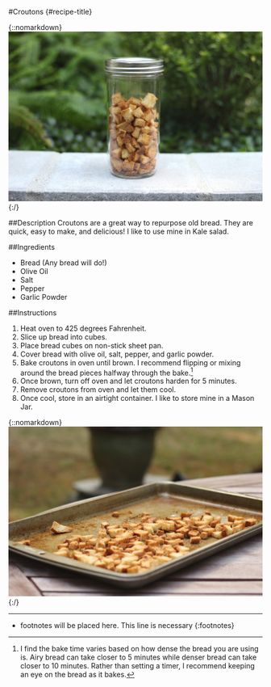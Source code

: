 #Croutons {#recipe-title}

<div markdown=1 class="image-and-text">

{::nomarkdown} 
<img src="images/recipe-images/croutons-1.JPG" class="image" alt="Croutons">
{:/}

<div markdown=1 class="text">

##Description
Croutons are a great way to repurpose old bread. They are quick, easy to make, and delicious! I like to use mine in Kale salad. 

##Ingredients
- Bread (Any bread will do!)
- Olive Oil
- Salt
- Pepper
- Garlic Powder

##Instructions
1. Heat oven to 425 degrees Fahrenheit.
2. Slice up bread into cubes.
3. Place bread cubes on non-stick sheet pan.
4. Cover bread with olive oil, salt, pepper, and garlic powder.
5. Bake croutons in oven until brown. I recommend flipping or mixing around the bread pieces halfway through the bake.[^1]
6. Once brown, turn off oven and let croutons harden for 5 minutes.
7. Remove croutons from oven and let them cool.
8. Once cool, store in an airtight container. I like to store mine in a Mason Jar.

{::nomarkdown} 
<img src="images/recipe-images/croutons-3.JPG" class="image-in-recipe" alt="Croutons on tray">
{:/}

***

[^1]: I find the bake time varies based on how dense the bread you are using is. Airy bread can take closer to 5 minutes while denser bread can take closer to 10 minutes. Rather than setting a timer, I recommend keeping an eye on the bread as it bakes. 

* footnotes will be placed here. This line is necessary
{:footnotes}


</div>

</div>